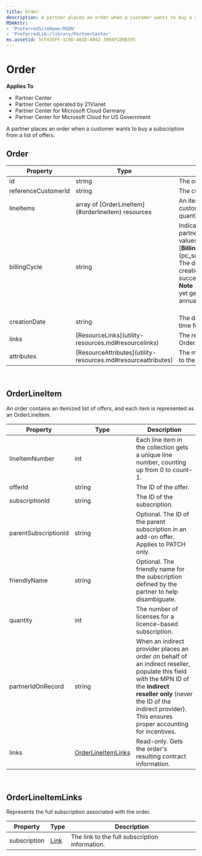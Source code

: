 ```yaml
---
title: Order
description: A partner places an order when a customer wants to buy a subscription from a list of offers.
MSHAttr:
- 'PreferredSiteName:MSDN'
- 'PreferredLib:/library/PartnerCenter'
ms.assetid: 5CFA35FF-1C0D-461D-A942-309AFCD98395
---
```


# Order


**Applies To**

-   Partner Center
-   Partner Center operated by 21Vianet
-   Partner Center for Microsoft Cloud Germany
-   Partner Center for Microsoft Cloud for US Government

A partner places an order when a customer wants to buy a subscription from a list of offers.

## <span id="order"></span><span id="ORDER"></span>Order


<table>
<colgroup>
<col width="33%" />
<col width="33%" />
<col width="33%" />
</colgroup>
<thead>
<tr class="header">
<th>Property</th>
<th>Type</th>
<th>Description</th>
</tr>
</thead>
<tbody>
<tr class="odd">
<td>id</td>
<td>string</td>
<td>The order identifier.</td>
</tr>
<tr class="even">
<td>referenceCustomerId</td>
<td>string</td>
<td>The customer identifier.</td>
</tr>
<tr class="odd">
<td>lineItems</td>
<td>array of [OrderLineItem](#orderlineitem) resources</td>
<td>An itemized list of the offers the customer is purchasing and the quantity.</td>
</tr>
<tr class="even">
<td>billingCycle</td>
<td>string</td>
<td>Indicates the frequency with which the partner is billed for this order. Supported values are the member names found in [<strong>BillingCycleType</strong>](pc_sdk_models_offers.billingcycletype). The default is &quot;Monthly&quot; at order creation. This field is applied upon successful creation of the order.
<div class="alert">
<strong>Note</strong>  The annual billing feature is not yet generally available. Support for annual billing is coming soon.
</div>
<div>
 
</div></td>
</tr>
<tr class="odd">
<td>creationDate</td>
<td>string</td>
<td>The date the order was created, in date-time format.</td>
</tr>
<tr class="even">
<td>links</td>
<td>[ResourceLinks](utility-resources.md#resourcelinks)</td>
<td>The resource links corresponding to the Order.</td>
</tr>
<tr class="odd">
<td>attributes</td>
<td>[ResourceAttributes](utility-resources.md#resourceattributes)</td>
<td>The metadata attributes corresponding to the Order.</td>
</tr>
</tbody>
</table>

 

## <span id="orderLineItem"></span><span id="orderlineitem"></span><span id="ORDERLINEITEM"></span>OrderLineItem


An order contains an itemized list of offers, and each item is represented as an OrderLineItem.

| Property             | Type                                      | Description                                                                                                                                                                                                                                |
|----------------------|-------------------------------------------|--------------------------------------------------------------------------------------------------------------------------------------------------------------------------------------------------------------------------------------------|
| lineItemNumber       | int                                       | Each line item in the collection gets a unique line number, counting up from 0 to count-1.                                                                                                                                                 |
| offerId              | string                                    | The ID of the offer.                                                                                                                                                                                                                       |
| subscriptionId       | string                                    | The ID of the subscription.                                                                                                                                                                                                                |
| parentSubscriptionId | string                                    | Optional. The ID of the parent subscription in an add-on offer. Applies to PATCH only.                                                                                                                                                     |
| friendlyName         | string                                    | Optional. The friendly name for the subscription defined by the partner to help disambiguate.                                                                                                                                              |
| quantity             | int                                       | The number of licenses for a licence-based subscription.                                                                                                                                                                                   |
| partnerIdOnRecord    | string                                    | When an indirect provider places an order on behalf of an indirect reseller, populate this field with the MPN ID of the **indirect reseller only** (never the ID of the indirect provider). This ensures proper accounting for incentives. |
| links                | [OrderLineItemLinks](#orderlineitemlinks) | Read-only. Gets the order's resulting contract information.                                                                                                                                                                                |

 

## <span id="orderLineItemLinks"></span><span id="orderlineitemlinks"></span><span id="ORDERLINEITEMLINKS"></span>OrderLineItemLinks


Represents the full subscription associated with the order.

| Property     | Type                                         | Description                                    |
|--------------|----------------------------------------------|------------------------------------------------|
| subscription | [Link](pc_apiv2.Utility_Resources#link) | The link to the full subscription information. |

 

 

 




